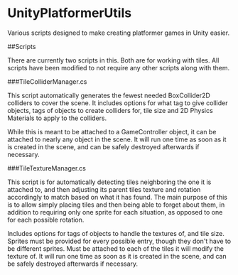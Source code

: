UnityPlatformerUtils
====================

Various scripts designed to make creating platformer games in Unity easier.

##Scripts

There are currently two scripts in this. Both are for working with tiles. All scripts have been modified to not require any other scripts along with them.

###TileColliderManager.cs

This script automatically generates the fewest needed BoxCollider2D colliders to cover the scene.
It includes options for what tag to give collider objects, tags of objects to create colliders for, tile size and 2D Physics Materials to apply to the colliders.

While this is meant to be attached to a GameController object, it can be attached to nearly any object in the scene. It will run one time as soon as it is created in
the scene, and can be safely destroyed afterwards if necessary.

###TileTextureManager.cs

This script is for automatically detecting tiles neighboring the one it is attached to, and then adjusting its parent tiles texture and rotation accordingly to match
based on what it has found. The main purpose of this is to allow simply placing tiles and then being able to forget about them, in addition to requiring only one
sprite for each situation, as opposed to one for each possible rotation.

Includes options for tags of objects to handle the textures of, and tile size. Sprites must be provided for every possible entry, though they don't have to be different
sprites. Must be attached to each of the tiles it will modify the texture of. It will run one time as soon as it is created in the scene, and can be safely
destroyed afterwards if necessary.
